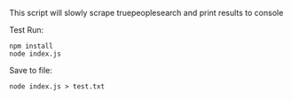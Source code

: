 This script will slowly scrape truepeoplesearch and print results to console

Test Run:
```
npm install
node index.js
```

Save to file:
```
node index.js > test.txt
```